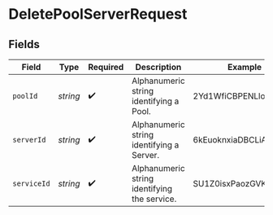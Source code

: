 # DeletePoolServerRequest


## Fields

| Field                                        | Type                                         | Required                                     | Description                                  | Example                                      |
| -------------------------------------------- | -------------------------------------------- | -------------------------------------------- | -------------------------------------------- | -------------------------------------------- |
| `poolId`                                     | *string*                                     | :heavy_check_mark:                           | Alphanumeric string identifying a Pool.      | 2Yd1WfiCBPENLloXfXmlO                        |
| `serverId`                                   | *string*                                     | :heavy_check_mark:                           | Alphanumeric string identifying a Server.    | 6kEuoknxiaDBCLiAjKqyXq                       |
| `serviceId`                                  | *string*                                     | :heavy_check_mark:                           | Alphanumeric string identifying the service. | SU1Z0isxPaozGVKXdv0eY                        |